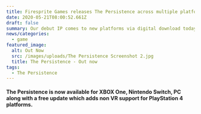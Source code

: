 ```yaml
---
title: Firesprite Games releases The Persistence across multiple platforms
date: 2020-05-21T08:00:52.661Z
draft: false
summary: Our debut IP comes to new platforms via digital download today!
news/categories:
  - game
featured_image:
  alt: Out Now
  src: /images/uploads/The Persistence Screenshot 2.jpg
  title: The Persistence - Out now
tags:
  - The Persistence
---
```

#### The Persistence is now available for XBOX One, Nintendo Switch, PC along with a free update which adds non VR support for PlayStation 4 platforms.
